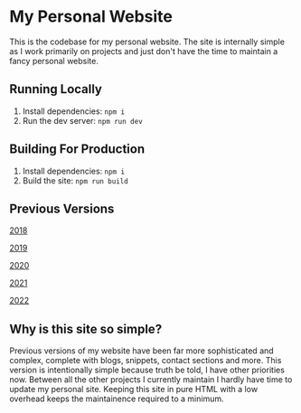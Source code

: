 # My Personal Website

This is the codebase for my personal website. The site is internally simple as I work primarily on projects and just don't have the time to maintain a fancy personal website.

## Running Locally

1. Install dependencies: `npm i`
2. Run the dev server: `npm run dev`

## Building For Production

1. Install dependencies: `npm i`
2. Build the site: `npm run build`

## Previous Versions

[2018](https://github.com/sgolovine/www-2018)

[2019](https://github.com/sgolovine/www-2019)

[2020](https://github.com/sgolovine/www-2020)

[2021](https://github.com/sgolovine/www-2021)

[2022](https://github.com/sgolovine/www-2022)

## Why is this site so simple?

Previous versions of my website have been far more sophisticated and complex, complete with blogs, snippets, contact sections and more. This version is intentionally simple because truth be told, I have other priorities now. Between all the other projects I currently maintain I hardly have time to update my personal site. Keeping this site in pure HTML with a low overhead keeps the maintainence required to a minimum.
